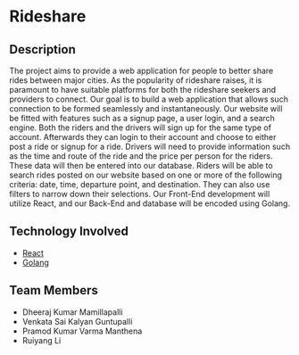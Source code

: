 # Rideshare

 ## Description

The project aims to provide a web application for people to better share rides between major cities. As the popularity of rideshare raises, it is paramount to have suitable platforms for both the rideshare seekers and providers to connect. Our goal is to build a web application that allows such connection to be formed seamlessly and instantaneously. Our website will be fitted with features such as a signup page, a user login, and a search engine. Both the riders and the drivers will sign up for the same type of account. Afterwards they can login to their account and choose to either post a ride or signup for a ride. Drivers will need to provide information such as the time and route of the ride and the price per person for the riders. These data will then be entered into our database. Riders will be able to search rides posted on our website based on one or more of the following criteria: date, time, departure point, and destination. They can also use filters to narrow down their selections. Our Front-End development will utilize React, and our Back-End and database will be encoded using Golang. 
 
 ## Technology Involved
  - [React](https://reactjs.org/)
  - [Golang](https://go.dev)

 ## Team Members
  - Dheeraj Kumar Mamillapalli
  - Venkata Sai Kalyan Guntupalli
  - Pramod Kumar Varma Manthena
  - Ruiyang Li
